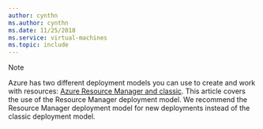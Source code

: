 ```yaml
---
author: cynthn
ms.author: cynthn
ms.date: 11/25/2018
ms.service: virtual-machines
ms.topic: include
---
```

> [!NOTE]
> Azure has two different deployment models you can use to create and work with resources: [Azure Resource Manager and classic](/azure/azure-resource-manager/management/deployment-models). This article covers the use of the Resource Manager deployment model. We recommend the Resource Manager deployment model for new deployments instead of the classic deployment model.
